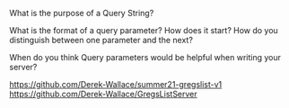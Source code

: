 What is the purpose of a Query String?

What is the format of a query parameter? How does it start? How do you distinguish between one parameter and the next?

When do you think Query parameters would be helpful when writing your server?

https://github.com/Derek-Wallace/summer21-gregslist-v1
https://github.com/Derek-Wallace/GregsListServer
